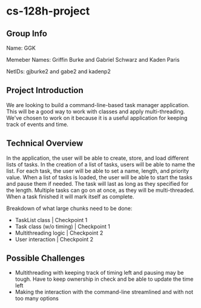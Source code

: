# cs-128h-project

## Group Info

Name: GGK

Memeber Names: Griffin Burke and Gabriel Schwarz and Kaden Paris

NetIDs: gjburke2 and gabe2 and kadenp2

## Project Introduction

We are looking to build a command-line-based task manager application. This will be a good way to work with classes and apply multi-threading. We've chosen to work on it because it is a useful application for keeping track of events and time.

## Technical Overview

In the application, the user will be able to create, store, and load different lists of tasks. In the creation of a list of tasks, users will be able to name the list. For each task, the user will be able to set a name, length, and priority value. When a list of tasks is loaded, the user will be able to start the tasks and pause them if needed. The task will last as long as they specified for the length. Multiple tasks can go on at once, as they will be multi-threaded. When a task finished it will mark itself as complete.

Breakdown of what large chunks need to be done:
- TaskList class          |  Checkpoint 1
- Task class (w/o timing) |  Checkpoint 1
- Multithreading logic    |  Checkpoint 2
- User interaction        |  Checkpoint 2

## Possible Challenges

- Multithreading with keeping track of timing left and pausing may be tough. Have to keep ownership in check and be able to update the time left
- Making the interaction with the command-line streamlined and with not too many options

